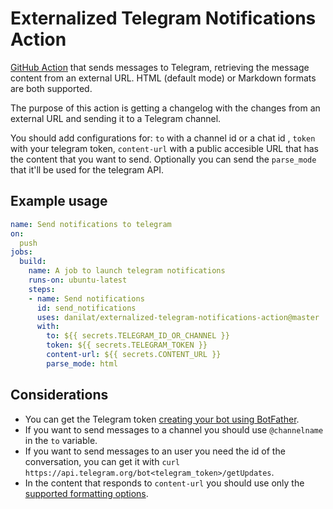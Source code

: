 # Externalized Telegram Notifications Action

[GitHub Action](https://github.com/features/actions) that sends messages to Telegram, retrieving the message content from an external URL. HTML (default mode) or Markdown formats are both supported.

The purpose of this action is getting a changelog with the changes from an external URL and sending it to a Telegram channel.

You should add configurations for: `to` with a channel id or a chat id , `token` with your telegram token, `content-url` with a public accesible URL that has the content that you want to send. Optionally you can send the `parse_mode` that it'll be used for the telegram API.

## Example usage

```yaml
name: Send notifications to telegram
on:
  push
jobs:
  build:
    name: A job to launch telegram notifications
    runs-on: ubuntu-latest
    steps:
    - name: Send notifications
      id: send_notifications
      uses: danilat/externalized-telegram-notifications-action@master
      with:
        to: ${{ secrets.TELEGRAM_ID_OR_CHANNEL }}
        token: ${{ secrets.TELEGRAM_TOKEN }}
        content-url: ${{ secrets.CONTENT_URL }}
        parse_mode: html
```

## Considerations

- You can get the Telegram token [creating your bot using BotFather](https://core.telegram.org/bots#3-how-do-i-create-a-bot).
- If you want to send messages to a channel you should use `@channelname` in the `to` variable.
- If you want to send messages to an user you need the id of the conversation, you can get it with `curl https://api.telegram.org/bot<telegram_token>/getUpdates`.
- In the content that responds to `content-url` you should use only the [supported formatting options](https://core.telegram.org/bots/api#formatting-options).
